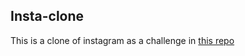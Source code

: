 ## Insta-clone
This is a clone of instagram as a challenge in [this repo](https://github.com/LambdaSchool/React-Insta-Clone)
